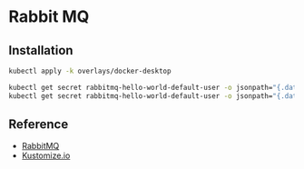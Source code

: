 # Rabbit MQ

## Installation

```bash
kubectl apply -k overlays/docker-desktop

kubectl get secret rabbitmq-hello-world-default-user -o jsonpath="{.data.username}" -n hello-world | base64 --decode
kubectl get secret rabbitmq-hello-world-default-user -o jsonpath="{.data.password}" -n hello-world | base64 --decode
```

## Reference

* [RabbitMQ](https://www.rabbitmq.com/)
* [Kustomize.io](https://kustomize.io/)
